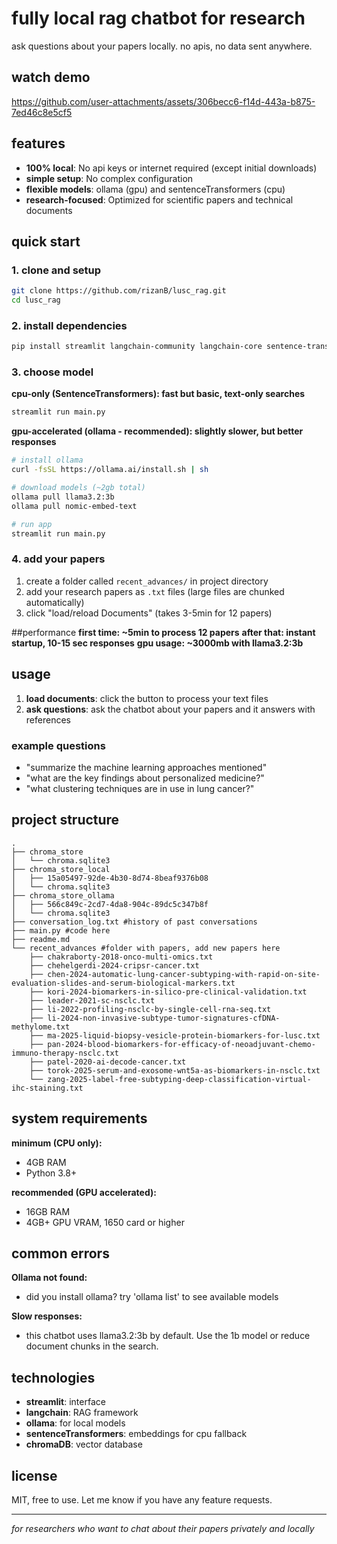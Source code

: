 # fully local rag chatbot for research
ask questions about your papers locally. no apis, no data sent anywhere.

## watch demo
https://github.com/user-attachments/assets/306becc6-f14d-443a-b875-7ed46c8e5cf5

## features

- **100% local**: No api keys or internet required (except initial downloads)
- **simple setup**: No complex configuration
- **flexible models**: ollama (gpu) and sentenceTransformers (cpu)
- **research-focused**: Optimized for scientific papers and technical documents

## quick start

### 1. clone and setup
```bash
git clone https://github.com/rizanB/lusc_rag.git
cd lusc_rag
```

### 2. install dependencies
```bash
pip install streamlit langchain-community langchain-core sentence-transformers chromadb
```

### 3. choose model

**cpu-only (SentenceTransformers): fast but basic, text-only searches**
```bash
streamlit run main.py
```

**gpu-accelerated (ollama - recommended): slightly slower, but better responses**
```bash
# install ollama
curl -fsSL https://ollama.ai/install.sh | sh

# download models (~2gb total)
ollama pull llama3.2:3b
ollama pull nomic-embed-text

# run app
streamlit run main.py
```

### 4. add your papers
1. create a folder called `recent_advances/` in project directory
2. add your research papers as `.txt` files (large files are chunked automatically)
3. click "load/reload Documents" (takes 3-5min for 12 papers)

##performance
**first time: ~5min to process 12 papers**
**after that: instant startup, 10-15 sec responses**
**gpu usage: ~3000mb with llama3.2:3b**

## usage

1. **load documents**: click the button to process your text files
2. **ask questions**: ask the chatbot about your papers and it answers with references

### example questions
- "summarize the machine learning approaches mentioned"
- "what are the key findings about personalized medicine?"
- "what clustering techniques are in use in lung cancer?"

## project structure

```
.
├── chroma_store
│   └── chroma.sqlite3
├── chroma_store_local
│   ├── 15a05497-92de-4b30-8d74-8beaf9376b08
│   └── chroma.sqlite3
├── chroma_store_ollama
│   ├── 566c849c-2cd7-4da8-904c-89dc5c347b8f
│   └── chroma.sqlite3
├── conversation_log.txt #history of past conversations
├── main.py #code here
├── readme.md
└── recent_advances #folder with papers, add new papers here
    ├── chakraborty-2018-onco-multi-omics.txt
    ├── chehelgerdi-2024-cripsr-cancer.txt
    ├── chen-2024-automatic-lung-cancer-subtyping-with-rapid-on-site-evaluation-slides-and-serum-biological-markers.txt
    ├── kori-2024-biomarkers-in-silico-pre-clinical-validation.txt
    ├── leader-2021-sc-nsclc.txt
    ├── li-2022-profiling-nsclc-by-single-cell-rna-seq.txt
    ├── li-2024-non-invasive-subtype-tumor-signatures-cfDNA-methylome.txt
    ├── ma-2025-liquid-biopsy-vesicle-protein-biomarkers-for-lusc.txt
    ├── pan-2024-blood-biomarkers-for-efficacy-of-neoadjuvant-chemo-immuno-therapy-nsclc.txt
    ├── patel-2020-ai-decode-cancer.txt
    ├── torok-2025-serum-and-exosome-wnt5a-as-biomarkers-in-nsclc.txt
    └── zang-2025-label-free-subtyping-deep-classification-virtual-ihc-staining.txt
```

## system requirements

**minimum (CPU only):**
- 4GB RAM
- Python 3.8+

**recommended (GPU accelerated):**
- 16GB RAM
- 4GB+ GPU VRAM, 1650 card or higher

## common errors

**Ollama not found:**
- did you install ollama? try 'ollama list' to see available models

**Slow responses:**
- this chatbot uses llama3.2:3b by default. Use the 1b model or reduce document chunks in the search.

## technologies

- **streamlit**: interface
- **langchain**: RAG framework
- **ollama**: for local models
- **sentenceTransformers**: embeddings for cpu fallback
- **chromaDB**: vector database

## license

MIT, free to use. 
Let me know if you have any feature requests.

---

*for researchers who want to chat about their papers privately and locally*
